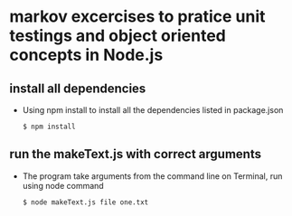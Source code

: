 # markov excercises to pratice unit testings and object oriented concepts in Node.js

## install all dependencies
- Using npm install to install all the dependencies listed in package.json
    ```Terminal
    $ npm install
    ```
## run the makeText.js with correct arguments
- The program take arguments from the command line on Terminal, run using node command
    ```Terminal
    $ node makeText.js file one.txt
    ```
